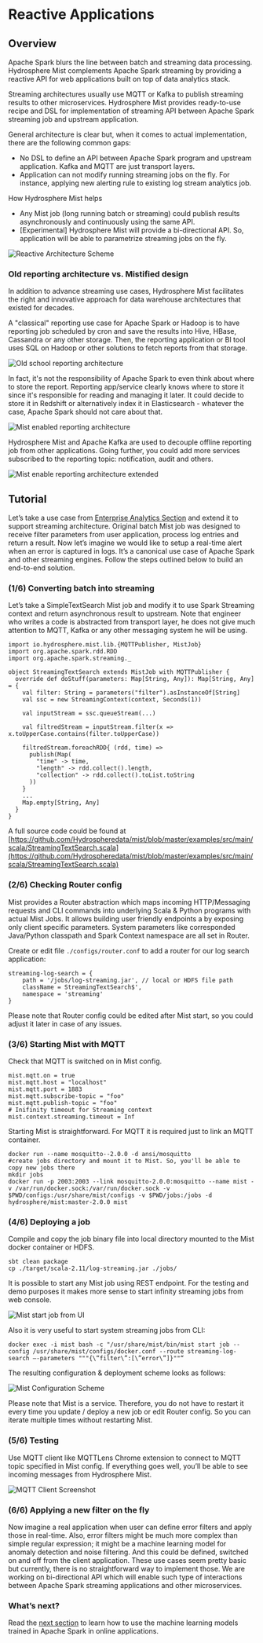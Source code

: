 # Reactive Applications
## Overview
Apache Spark blurs the line between batch and streaming data processing. Hydrosphere Mist complements Apache Spark streaming by providing a reactive API for web applications built on top of data analytics stack.

Streaming architectures usually use MQTT or Kafka to publish streaming results to other microservices. Hydrosphere Mist provides ready-to-use recipe and DSL for implementation of streaming API between Apache Spark streaming job and upstream application.

General architecture is clear but, when it comes to actual implementation, there are the following common gaps:
 - No DSL to define an API between Apache Spark program and upstream application. Kafka and MQTT are just transport layers. 
 - Application can not modify running streaming jobs on the fly. For instance, applying new alerting rule to existing log stream analytics job.
 
How Hydrosphere Mist helps
 - Any Mist job (long running batch or streaming) could publish results asynchronously and continuously using the same API.
 - [Experimental] Hydrosphere Mist will provide a bi-directional API. So, application will be able to parametrize streaming jobs on the fly.

![Reactive Architecture Scheme](http://dv9c7babquml0.cloudfront.net/docs-images/mist-reactive-scheme.png)

### Old reporting architecture vs. Mistified design
In addition to advance streaming use cases, Hydrosphere Mist facilitates the right and innovative approach for data warehouse architectures that existed for decades. 

A "classical" reporting use case for Apache Spark or Hadoop is to have reporting job scheduled by cron and save the results into Hive, HBase, Cassandra or any other storage. Then, the reporting application or BI tool uses SQL on Hadoop or other solutions to fetch reports from that storage.

![Old school reporting architecture](http://dv9c7babquml0.cloudfront.net/docs-images/classical-reporting-architecture.png)

In fact, it's not the responsibility of Apache Spark to even think about where to store the report. Reporting app/service clearly knows where to store it since it's responsible for reading and managing it later. It could decide to store it in Redshift or alternatively index it in Elasticsearch - whatever the case, Apache Spark should not care about that.

![Mist enabled reporting architecture](http://dv9c7babquml0.cloudfront.net/docs-images/mist-reactive-reporting-architecture.png)

Hydrosphere Mist and Apache Kafka are used to decouple offline reporting job from other applications. Going further, you could add more services subscribed to the reporting topic: notification, audit and others.

![Mist enable reporting architecture extended](http://dv9c7babquml0.cloudfront.net/docs-images/mist-reactive-reporting-architecture-ext.png)

## Tutorial
Let’s take a use case from [Enterprise Analytics Section](/docs/use-cases/enterprise-analytics.md) and extend it to support streaming architecture. Original batch Mist job was designed to receive filter parameters from user application, process log entries and return a result. Now let’s imagine we would like to setup a real-time alert when an error is captured in logs. It’s a canonical use case of Apache Spark and other streaming engines. Follow the steps outlined below to build an end-to-end solution.

### (1/6) Converting batch into streaming 

Let’s take a SimpleTextSearch Mist job and modify it to use Spark Streaming context and return asynchronous result to upstream. Note that engineer who writes a code is abstracted from transport layer, he does not give much attention to MQTT, Kafka or any other messaging system he will be using.

````
import io.hydrosphere.mist.lib.{MQTTPublisher, MistJob}
import org.apache.spark.rdd.RDD
import org.apache.spark.streaming._

object StreamingTextSearch extends MistJob with MQTTPublisher {
  override def doStuff(parameters: Map[String, Any]): Map[String, Any] = {
    val filter: String = parameters("filter").asInstanceOf[String]
    val ssc = new StreamingContext(context, Seconds(1))

    val inputStream = ssc.queueStream(...)

    val filtredStream = inputStream.filter(x => x.toUpperCase.contains(filter.toUpperCase))

    filtredStream.foreachRDD{ (rdd, time) =>
      publish(Map(
        "time" -> time,
        "length" -> rdd.collect().length,
        "collection" -> rdd.collect().toList.toString
      ))
    }
    ...
    Map.empty[String, Any]
  }
}
````

A full source code could be found at [https://github.com/Hydrospheredata/mist/blob/master/examples/src/main/scala/StreamingTextSearch.scala](https://github.com/Hydrospheredata/mist/blob/master/examples/src/main/scala/StreamingTextSearch.scala)

### (2/6) Checking Router config
Mist provides a Router abstraction which maps incoming HTTP/Messaging requests and CLI commands into underlying Scala & Python programs with actual Mist Jobs. It allows building user friendly endpoints a by exposing only client specific parameters. System parameters like corresponded Java/Python classpath and Spark Context namespace are all set in Router.

Create or edit file `./configs/router.conf` to add a router for our log search application:
````
streaming-log-search = {
    path = '/jobs/log-streaming.jar', // local or HDFS file path
    className = StreamingTextSearch$',
    namespace = 'streaming'
}
````
Please note that Router config could be edited after Mist start, so you could adjust it later in case of any issues.
  
### (3/6) Starting Mist with MQTT
Check that MQTT is switched on in Mist config.

```
mist.mqtt.on = true
mist.mqtt.host = "localhost"
mist.mqtt.port = 1883
mist.mqtt.subscribe-topic = "foo"
mist.mqtt.publish-topic = "foo"
# Inifinity timeout for Streaming context
mist.context.streaming.timeout = Inf
```

Starting Mist is straightforward. For MQTT it is required just to link an MQTT container.

```
docker run --name mosquitto--2.0.0 -d ansi/mosquitto
#create jobs directory and mount it to Mist. So, you'll be able to copy new jobs there
mkdir jobs
docker run -p 2003:2003 --link mosquitto-2.0.0:mosquitto --name mist -v /var/run/docker.sock:/var/run/docker.sock -v $PWD/configs:/usr/share/mist/configs -v $PWD/jobs:/jobs -d hydrosphere/mist:master-2.0.0 mist
```

### (4/6) Deploying a job
Compile and copy the job binary file into local directory mounted to the Mist docker container or HDFS.

```
sbt clean package
cp ./target/scala-2.11/log-streaming.jar ./jobs/
```

It is possible to start any Mist job using REST endpoint. For the testing and demo purposes it makes more sense to start infinity streaming jobs from web console. 

![Mist start job from UI](http://dv9c7babquml0.cloudfront.net/docs-images/mist-ui-run-streaming-job.png)

Also it is very useful to start system streaming jobs from CLI:

```
docker exec -i mist bash -c "/usr/share/mist/bin/mist start job --config /usr/share/mist/configs/docker.conf --route streaming-log-search —-parameters """{\“filter\”:[\”error\”]}""“
```

The resulting configuration & deployment scheme looks as follows:

![Mist Configuration Scheme](http://dv9c7babquml0.cloudfront.net/docs-images/mist-config-scheme.png)

Please note that Mist is a service. Therefore, you do not have to restart it every time you update / deploy a new job or edit Router config. So you can iterate multiple times without restarting Mist. 

### (5/6) Testing
Use MQTT client like MQTTLens Chrome extension to connect to MQTT topic specified in Mist config.
If everything goes well, you’ll be able to see incoming messages from Hydrosphere Mist.

![MQTT Client Screenshot](http://dv9c7babquml0.cloudfront.net/docs-images/mist-streaming-mqtt-screenshot.png)

### (6/6) Applying a new filter on the fly
Now imagine a real application when user can define error filters and apply those in real-time. Also, error filters might be much more complex than simple regular expression; it might be a machine learning model for anomaly detection and noise filtering. And this could be defined, switched on and off from the client application. These use cases seem pretty basic but currently, there is no straightforward way to implement those. We are working on bi-directional API which will enable such type of interactions between Apache Spark streaming applications and other microservices. 


### What’s next? 
Read the [next section](/docs/use-cases/ml-realtime.md) to learn how to use the machine learning models trained in Apache Spark in online applications.
